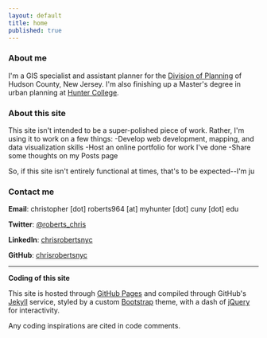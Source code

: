 ```yaml
---
layout: default
title: home
published: true
---
```




### About me
I'm a GIS specialist and assistant planner for the [Division of Planning](http://www.hudsoncountynj.org/about-the-division-of-planning/) of Hudson County, New Jersey. I'm also finishing up a Master's degree in urban planning at [Hunter College](http://hunteruap.org/).

### About this site
This site isn't intended to be a super-polished piece of work. Rather, I'm using it to work on a few things:
-Develop web development, mapping, and data visualization skills
-Host an online portfolio for work I've done
-Share some thoughts on my Posts page

So, if this site isn't entirely functional at times, that's to be expected--I'm ju

### Contact me
**Email**: christopher [dot] roberts964 [at] myhunter [dot] cuny [dot] edu

**Twitter**: [@roberts_chris](http://www.twitter.com/roberts_chris)

**LinkedIn**: [chrisrobertsnyc](https://www.linkedin.com/in/chrisrobertsnyc)

**GitHub**: [chrisrobertsnyc](http://www.github.com/chrisrobertsnyc)

---

**Coding of this site**

This site is hosted through [GitHub Pages](https://pages.github.com) and compiled through GitHub's [Jekyll](http://jekyllrb.com/) service, styled by a custom [Bootstrap](http://www.getbootstrap.com/) theme, with a dash of [jQuery](https://jquery.com/) for interactivity.

Any coding inspirations are cited in code comments.
